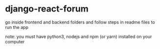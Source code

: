 # django-react-forum


go inside frontend and backend folders and follow steps in readme files to run the app

note: you must have python3, nodejs and npm (or yarn) installed on your computer
